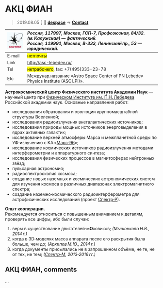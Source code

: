 # АКЦ ФИАН
> 2019.08.05 ┊ **🚀 [despace](index.md)** → **[Contact](contact.md)**

|[![](f/contact/a/asc_lebedev_logo1_thumb.jpg)](f/contact/a/asc_lebedev_logo1.png)|*Россия, 117997, Москва, ГСП‑7, Профсоюзная, 84/32. (м. Калужская) — фактический.<br> Россия, 119991, Москва, В‑333, Ленинский пр., 53 — юридический.*|
|:--|:--|
|E‑mail| <mark>нетпочты</mark> |
|Link| <http://asc-lebedev.ru/> |
|Tel| <mark>нетрабочего</mark>, fax: +7(495)333-23-78 |
|Etc| Междунар.название «Astro Space Center of PN Lebedev Physics Institute (ASC LPI)». |

**Астрокосмический центр Физического института Академии Наук** — научный центр при [Физическом Институте им. П.Н. Лебедева](zz_fian.md) Российской академии наук. Основные направления работ:

   - исследования образования и эволюции крупномасштабной структуры Вселенной;
   - исследования радиоизлучения внегалактических источников;
   - исследования природы мощных источников энерговыделения в ядрах активных галактик;
   - исследование верхней атмосферы Марса и межпланетной среды по УФ‑излучению с КА «[Марс‑96](mars_96.md)»;
   - исследование космических источников радиоизлучения методами интерферометрии и аппаратурного синтеза;
   - исследования физических процессов в магнитосферах нейтронных звёзд;
   - пульсарная астрономия;
   - радиоспектроскопия космоса;
   - создание новых наземных и космических астрономических систем для изучения космоса в различных диапазонах электромагнитного спектра;
   - создание наземно‑космического радиоинтерферометра для астрофизических исследований (проект [Спектр‑Р](спектр_р.md)).

**Опыт кооперации.**  
Рекомендуется относиться с повышенным вниманием к деталям, проверять все цифры, ибо были случаи:

   1. веры в существование двигателей‑м**О**ховиков; *(Мышонкова Н.В., 2014 г.)*
   1. когда в 3D‑моделях масса аппарата после его раскрытия была больше, чем до; *(Архипов М.Ю., 2014 г.)*
   1. когда документы присылались не в запрошенном объёме, не те, не от тех, не тем; *([Спектр‑М](спектр_м.md), 2013‑2016 гг.)*



<p style="page-break-after:always"> </p>

## АКЦ ФИАН, comments

…

